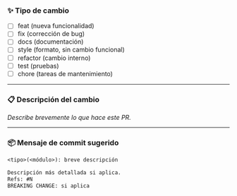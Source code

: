 ### ✨ Tipo de cambio

- [ ] feat (nueva funcionalidad)
- [ ] fix (corrección de bug)
- [ ] docs (documentación)
- [ ] style (formato, sin cambio funcional)
- [ ] refactor (cambio interno)
- [ ] test (pruebas)
- [ ] chore (tareas de mantenimiento)

---

### 📋 Descripción del cambio

_Describe brevemente lo que hace este PR._

---

### 📦 Mensaje de commit sugerido

```txt
<tipo>(<módulo>): breve descripción

Descripción más detallada si aplica.
Refs: #N
BREAKING CHANGE: si aplica

